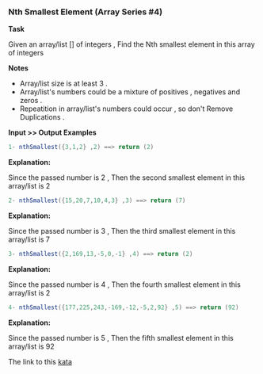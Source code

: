 ### Nth Smallest Element (Array Series #4)

**Task**  

Given an array/list [] of integers , Find the Nth smallest element in this array of integers

**Notes** 
* Array/list size is at least 3 .
* Array/list's numbers could be a mixture of positives , negatives and zeros .
* Repeatition in array/list's numbers could occur , so don't Remove Duplications .

**Input >> Output Examples**  
```java
1- nthSmallest({3,1,2} ,2) ==> return (2)
```
**Explanation:**

Since the passed number is 2 , Then the second smallest element in this array/list is 2
```java
2- nthSmallest({15,20,7,10,4,3} ,3) ==> return (7)  
```
**Explanation:**  

Since the passed number is 3 , Then the third smallest element in this array/list is 7
```java
3- nthSmallest({2,169,13,-5,0,-1} ,4) ==> return (2)  
```
**Explanation:**  

Since the passed number is 4 , Then the fourth smallest element in this array/list is 2
```java
4- nthSmallest({177,225,243,-169,-12,-5,2,92} ,5) ==> return (92)  
```
**Explanation:**

Since the passed number is 5 , Then the fifth smallest element in this array/list is 92  

The link to this [kata](https://www.codewars.com/kata/nth-smallest-element-array-series-number-4/java)
